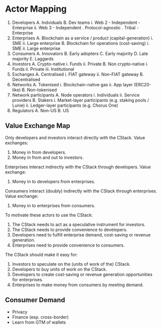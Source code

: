 # Actor Mapping

1. Developers
    A. Indviduals
    B. Dev teams
        i. Web 2
            - Independent
            - Enterprise
        ii. Web 3
            - Independent
                . Protocol-agnostic
                . Tribal
            - Enterprise
2. Enterprises
    A. Blockchain as a service / product (capital-generation)
        i. SME
        ii. Large enterprise
    B. Blockchain for operations (cost-saving)
        i. SME
        ii. Large enterprise
3. Consumers
    A. Innovators
    B. Early adopters
    C. Early majority
    D. Late majority
    E. Laggards
4. Investors
    A. Crypto-native
        i. Funds
        ii. Private
    B. Non crypto-native
        i. Funds
        ii. Private
        iii. Institutional
5. Exchanges
    A. Centralised
        i. FIAT gateway
        ii. Non-FIAT gateway
    B. Decentralised
6. Networks
    A. Tokenised
        i. Blockchain-native gas
        ii. App layer (ERC20-like)
    B. Non-tokenised
7. Network participants
    A. Node operators
        i. Individuals
        ii. Service providers
    B. Stakers
        i. Market-layer participants (e.g. staking pools / Lunie)
        ii. Ledger-layer participants (e.g. Chorus One)
8. Regulators
    A. Non-US
    B. US

## Value Exchange Map

Only developers and investors interact directly with the CStack. Value exchanges:

1. Money in from developers.
2. Money in from and out to investors.

Enterprises interact indirectly with the CStack through developers. Value exchange:

1. Money in to developers from enterprises.

Consumers interact (doubly) indirectly with the CStack through enterprises. Value exchange:

1. Money in to enterprises from consumers.

To motivate these actors to use the CStack:

1. The CStack needs to act as a speculative instrument for investors.
2. The CStack needs to provide convenience to developers.
3. Developers need to fulfill enterprise demand, cost-saving or revenue generation.
4. Enterprises need to provide convenience to consumers.

The CStack should make it easy for:

1. Investors to speculate on the (units of work of the) CStack.
2. Developers to buy units of work on the CStack.
3. Developers to create cost-saving or revenue generation opportunities for enterprises.
4. Enterprises to make money from consumers by meeting demand.

## Consumer Demand

- Privacy
- Finance (esp. cross-border)
- Learn from GTM of wallets
